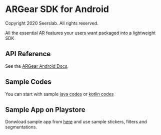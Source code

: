 ARGear SDK for Android
======================
Copyright 2020 Seerslab. All rights reserved.

All the essential AR features your users want packaged into a lightweight SDK

## API Reference

See the [ARGear Android Docs](//https://docs.argear.io/android/api-in-detail).

## Sample Codes

You can start with sample [java codes](//https://github.com/argear/argear-android-sample/tree/master/sample-java)
or [kotlin codes](//https://github.com/argear/argear-android-sample/tree/master/sample-kotlin)

## Sample App on Playstore

Donwload sample app from [here](//https://play.google.com/store/apps/details?id=com.seerslab.argear.sample) and use sample stickers, filters and segmentations.